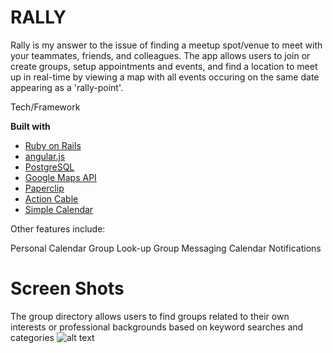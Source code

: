 # RALLY

Rally is my answer to the issue of finding a meetup spot/venue to meet with your teammates, friends, and colleagues. The app allows users to join or create groups, setup appointments and events, and find a location to meet up in real-time by viewing a map with all events occuring on the same date appearing as a 'rally-point'.

Tech/Framework

**Built with**
  * [Ruby on Rails](http://rubyonrails.org/)
  * [angular.js](https://angularjs.org/)
  * [PostgreSQL](https://www.postgresql.org/)
  * [Google Maps API](https://developers.google.com/maps/)
  * [Paperclip](https://github.com/thoughtbot/paperclip)
  * [Action Cable](http://edgeguides.rubyonrails.org/action_cable_overview.html)
  * [Simple Calendar](https://github.com/excid3/simple_calendar)

Other features include:

Personal Calendar
Group Look-up
Group Messaging
Calendar Notifications

# Screen Shots

The group directory allows users to find groups related to their own interests or professional backgrounds based on keyword searches and categories
![alt text](/assets/images/group_directory.png)
